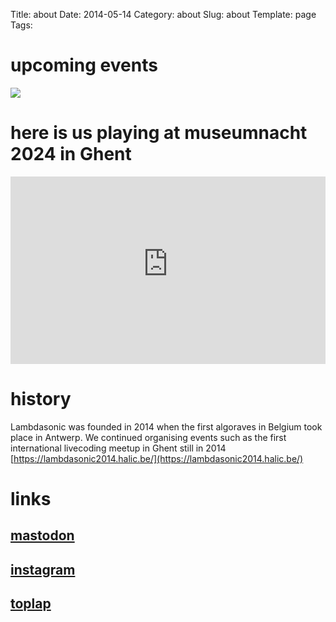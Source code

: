 Title: about
Date: 2014-05-14
Category: about
Slug: about
Template: page
Tags: 

# upcoming events

<a href="/events/frigo/">
    <div class="cyber-tile-big cyber-tile-vid fg-dark bg-blue">
        <img src="../../../images/20250906_clubfrigo.jpg" />
    </div>
</a>


# here is us playing at museumnacht 2024 in Ghent

<div class='auto-resizable-iframe'>
<div class="cyber-tile-big cyber-tile-vid fg-dark bg-blue">
<iframe width="100%" height="300px" src="https://www.youtube-nocookie.com/embed/mH1oUuXIwb0?si=7OP5Rw5gc8Z2F4Km" title="YouTube video player" frameborder="0" allow="accelerometer; autoplay; clipboard-write; encrypted-media; gyroscope; picture-in-picture; web-share" referrerpolicy="strict-origin-when-cross-origin" allowfullscreen></iframe>
</div>
</div>


# history
Lambdasonic was founded in 2014 when the first algoraves in Belgium took place in Antwerp. We continued organising events such as the first international livecoding meetup in Ghent still in 2014 [https://lambdasonic2014.halic.be/](https://lambdasonic2014.halic.be/)


# links
## [mastodon](https://social.toplap.org/@lambdasonic)
## [instagram](https://www.instagram.com/lambdasonic/)
## [toplap](https://toplap.org/)

